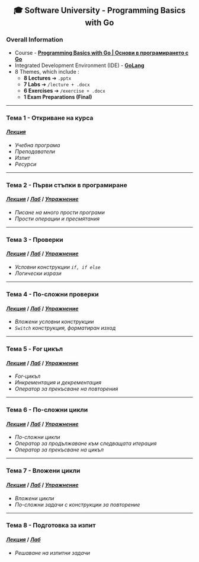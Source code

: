 <h2 align="center">🎓 Software University - Programming Basics with Go</h2>

### Overall Information
* Course - [**Programming Basics with Go | Основи в програмирането с Go**](https://softuni.bg/trainings/3683/programming-basics-with-go-february-2022#lesson-38820)
* Integrated Development Environment (IDE) - [**GoLang**](https://www.jetbrains.com/go/)
* 8 Themes, which include :
    * **8 Lectures** ➔ ``.pptx``
    * **7 Labs** ➔ ``/lecture + .docx``
    * **6 Exercises** ➔ ``/exercise + .docx``
    * **1 Exam Preparations (Final)**
---
### Тема 1 - Откриване на курса
#### [_**Лекция**_](https://github.com/rythm-net/SoftUni/blob/main/Programming%20Basics%20with%20Go/T01%20-%20Course%20Intro/01.%20Course%20Intro%20(February%202022).pptx)
* _Учебна програма_
* _Преподаватели_
* _Изпит_
* _Ресурси_
---
### Тема 2 - Първи стъпки в програмиране
#### [_**Лекция**_](https://github.com/rythm-net/SoftUni/blob/main/Programming%20Basics%20with%20Go/T02%20-%20First%20Steps%20in%20Coding/02.%20First%20Steps%20in%20Coding.pptx) **/** [_**Лаб**_](https://github.com/rythm-net/SoftUni/tree/main/Programming%20Basics%20with%20Go/T02%20-%20First%20Steps%20in%20Coding/lecture) **/** [_**Упражнение**_](https://github.com/rythm-net/SoftUni/tree/main/Programming%20Basics%20with%20Go/T02%20-%20First%20Steps%20in%20Coding/exercise)
* _Писане на много прости програми_
* _Прости операции и пресмятания_
---
### Тема 3 - Проверки
#### [_**Лекция**_](https://github.com/rythm-net/SoftUni/blob/main/Programming%20Basics%20with%20Go/T03%20-%20Conditional%20Statements/03.%20Conditional%20Statements.pptx) **/** [_**Лаб**_](https://github.com/rythm-net/SoftUni/tree/main/Programming%20Basics%20with%20Go/T03%20-%20Conditional%20Statements/lecture) **/** [_**Упражнение**_](https://github.com/rythm-net/SoftUni/tree/main/Programming%20Basics%20with%20Go/T03%20-%20Conditional%20Statements/exercise)
* _Условни конструкции ```if, if else```_
* _Логически изрази_
---
### Тема 4 - По-сложни проверки
#### [_**Лекция**_](https://github.com/rythm-net/SoftUni/blob/main/Programming%20Basics%20with%20Go/T04%20-%20Conditional%20Statements%20(Advanced)/04.%20Conditional%20Statements%20(Advanced).pptx) **/** [_**Лаб**_](https://github.com/rythm-net/SoftUni/tree/main/Programming%20Basics%20with%20Go/T04%20-%20Conditional%20Statements%20(Advanced)/lecture) **/** [_**Упражнение**_](https://github.com/rythm-net/SoftUni/tree/main/Programming%20Basics%20with%20Go/T04%20-%20Conditional%20Statements%20(Advanced)/exercise)
* _Вложени условни конструкции_
* _```Switch``` конструкция, форматиран изход_
---
### Тема 5 - For цикъл
#### [_**Лекция**_](https://github.com/rythm-net/SoftUni/blob/main/Programming%20Basics%20with%20Go/T05%20-%20For%20Loop/05.%20For%20Loop.pptx) **/** [_**Лаб**_](https://github.com/rythm-net/SoftUni/tree/main/Programming%20Basics%20with%20Go/T05%20-%20For%20Loop/lecture) **/** [_**Упражнение**_](https://github.com/rythm-net/SoftUni/tree/main/Programming%20Basics%20with%20Go/T05%20-%20For%20Loop/exercise)
* _For-цикъл_
* _Инкрементация и декрементация_
* _Оператор за прекъсване на повторения_
---
### Тема 6 - По-сложни цикли
#### [_**Лекция**_](https://github.com/rythm-net/SoftUni/blob/main/Programming%20Basics%20with%20Go/T06%20-%20Advanced%20Loops/06.%20Advanced%20Loops.pptx) **/** [_**Лаб**_](https://github.com/rythm-net/SoftUni/tree/main/Programming%20Basics%20with%20Go/T06%20-%20Advanced%20Loops/lecture) **/** [_**Упражнение**_](https://github.com/rythm-net/SoftUni/tree/main/Programming%20Basics%20with%20Go/T06%20-%20Advanced%20Loops/exercise)
* _По-сложни цикли_
* _Оператор за продължаване към следващата итерация_
* _Оператор за прекъсване на цикъл_
---
### Тема 7 - Вложени цикли
#### [_**Лекция**_](https://github.com/rythm-net/SoftUni/blob/main/Programming%20Basics%20with%20Go/T07%20-%20Nested%20Loops/07.%20Nested%20Loops.pptx) **/** [_**Лаб**_](https://github.com/rythm-net/SoftUni/tree/main/Programming%20Basics%20with%20Go/T07%20-%20Nested%20Loops/lecture) **/** [_**Упражнение**_](https://github.com/rythm-net/SoftUni/tree/main/Programming%20Basics%20with%20Go/T07%20-%20Nested%20Loops/exercise)
* _Вложени цикли_
* _По-сложни задачи с конструкции за повторение_
---
### Тема 8 - Подготовка за изпит
#### [_**Лекция**_](https://github.com/rythm-net/SoftUni/blob/main/Programming%20Basics%20with%20Go/T08%20-%20Exam%20Preparation/08.%20Exam%20Preparation.pdf) **/** [_**Лаб**_](https://github.com/rythm-net/SoftUni/tree/main/Programming%20Basics%20with%20Go/T08%20-%20Exam%20Preparation/lecture)
* _Решаване на изпитни задачи_

